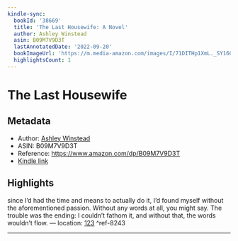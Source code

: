 ```yaml
---
kindle-sync:
  bookId: '38669'
  title: 'The Last Housewife: A Novel'
  author: Ashley Winstead
  asin: B09M7V9D3T
  lastAnnotatedDate: '2022-09-20'
  bookImageUrl: 'https://m.media-amazon.com/images/I/71DITHp1XmL._SY160.jpg'
  highlightsCount: 1
---
```

# The Last Housewife
## Metadata
* Author: [Ashley Winstead](https://www.amazon.com/Ashley-Winstead/e/B08SZ9XJTL/ref=dp_byline_cont_ebooks_1)
* ASIN: B09M7V9D3T
* Reference: https://www.amazon.com/dp/B09M7V9D3T
* [Kindle link](kindle://book?action=open&asin=B09M7V9D3T)

## Highlights
since I’d had the time and means to actually do it, I’d found myself without the aforementioned passion. Without any words at all, you might say. The trouble was the ending: I couldn’t fathom it, and without that, the words wouldn’t flow. — location: [123](kindle://book?action=open&asin=B09M7V9D3T&location=123) ^ref-8243

---
